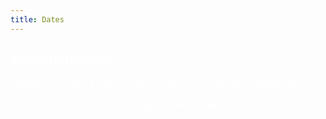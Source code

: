 ```yaml
---
title: Dates
---
```


## <font color="#FFFFFF">Important Dates</font>
<font color="#FFFFFF">
Sunday December 9 - Registration deadline with arranged accomodations.<br>
Sunday January 13 - Registration deadline.<br>
Monday January 14 - Abstract submission deadline.
</font>